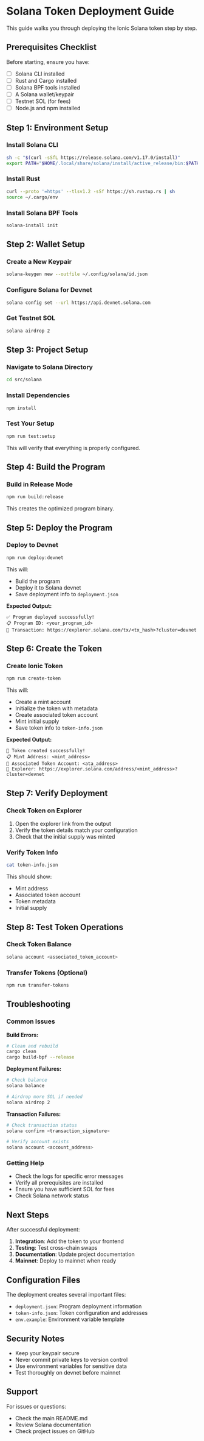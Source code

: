 # Solana Token Deployment Guide

This guide walks you through deploying the Ionic Solana token step by step.

## Prerequisites Checklist

Before starting, ensure you have:

- [ ] Solana CLI installed
- [ ] Rust and Cargo installed
- [ ] Solana BPF tools installed
- [ ] A Solana wallet/keypair
- [ ] Testnet SOL (for fees)
- [ ] Node.js and npm installed

## Step 1: Environment Setup

### Install Solana CLI
```bash
sh -c "$(curl -sSfL https://release.solana.com/v1.17.0/install)"
export PATH="$HOME/.local/share/solana/install/active_release/bin:$PATH"
```

### Install Rust
```bash
curl --proto '=https' --tlsv1.2 -sSf https://sh.rustup.rs | sh
source ~/.cargo/env
```

### Install Solana BPF Tools
```bash
solana-install init
```

## Step 2: Wallet Setup

### Create a New Keypair
```bash
solana-keygen new --outfile ~/.config/solana/id.json
```

### Configure Solana for Devnet
```bash
solana config set --url https://api.devnet.solana.com
```

### Get Testnet SOL
```bash
solana airdrop 2
```

## Step 3: Project Setup

### Navigate to Solana Directory
```bash
cd src/solana
```

### Install Dependencies
```bash
npm install
```

### Test Your Setup
```bash
npm run test:setup
```

This will verify that everything is properly configured.

## Step 4: Build the Program

### Build in Release Mode
```bash
npm run build:release
```

This creates the optimized program binary.

## Step 5: Deploy the Program

### Deploy to Devnet
```bash
npm run deploy:devnet
```

This will:
- Build the program
- Deploy it to Solana devnet
- Save deployment info to `deployment.json`

**Expected Output:**
```
✅ Program deployed successfully!
📋 Program ID: <your_program_id>
🔗 Transaction: https://explorer.solana.com/tx/<tx_hash>?cluster=devnet
```

## Step 6: Create the Token

### Create Ionic Token
```bash
npm run create-token
```

This will:
- Create a mint account
- Initialize the token with metadata
- Create associated token account
- Mint initial supply
- Save token info to `token-info.json`

**Expected Output:**
```
🎉 Token created successfully!
📋 Mint Address: <mint_address>
🏦 Associated Token Account: <ata_address>
🔗 Explorer: https://explorer.solana.com/address/<mint_address>?cluster=devnet
```

## Step 7: Verify Deployment

### Check Token on Explorer
1. Open the explorer link from the output
2. Verify the token details match your configuration
3. Check that the initial supply was minted

### Verify Token Info
```bash
cat token-info.json
```

This should show:
- Mint address
- Associated token account
- Token metadata
- Initial supply

## Step 8: Test Token Operations

### Check Token Balance
```bash
solana account <associated_token_account>
```

### Transfer Tokens (Optional)
```bash
npm run transfer-tokens
```

## Troubleshooting

### Common Issues

**Build Errors:**
```bash
# Clean and rebuild
cargo clean
cargo build-bpf --release
```

**Deployment Failures:**
```bash
# Check balance
solana balance

# Airdrop more SOL if needed
solana airdrop 2
```

**Transaction Failures:**
```bash
# Check transaction status
solana confirm <transaction_signature>

# Verify account exists
solana account <account_address>
```

### Getting Help

- Check the logs for specific error messages
- Verify all prerequisites are installed
- Ensure you have sufficient SOL for fees
- Check Solana network status

## Next Steps

After successful deployment:

1. **Integration**: Add the token to your frontend
2. **Testing**: Test cross-chain swaps
3. **Documentation**: Update project documentation
4. **Mainnet**: Deploy to mainnet when ready

## Configuration Files

The deployment creates several important files:

- `deployment.json`: Program deployment information
- `token-info.json`: Token configuration and addresses
- `env.example`: Environment variable template

## Security Notes

- Keep your keypair secure
- Never commit private keys to version control
- Use environment variables for sensitive data
- Test thoroughly on devnet before mainnet

## Support

For issues or questions:
- Check the main README.md
- Review Solana documentation
- Check project issues on GitHub
